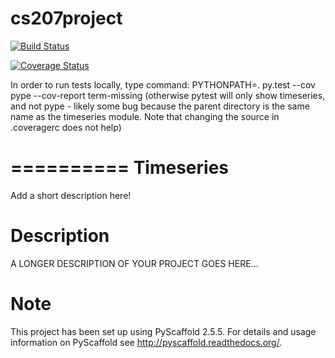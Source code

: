# cs207project

[![Build Status](https://travis-ci.org/Four-Continents/cs207project.svg?branch=master)](https://travis-ci.org/Four-Continents/cs207project)

[![Coverage Status](https://coveralls.io/repos/github/Four-Continents/cs207project/badge.svg?branch=master)](https://coveralls.io/github/Four-Continents/cs207project?branch=master)

In order to run tests locally, type command:
PYTHONPATH=. py.test --cov pype --cov-report term-missing
(otherwise pytest will only show timeseries, and not pype - likely some bug because the parent directory is the same name as the timeseries module. Note that changing the source in .coveragerc does not help)

==========
Timeseries
==========


Add a short description here!


Description
===========

A LONGER DESCRIPTION OF YOUR PROJECT GOES HERE...


Note
====

This project has been set up using PyScaffold 2.5.5. For details and usage
information on PyScaffold see http://pyscaffold.readthedocs.org/.
